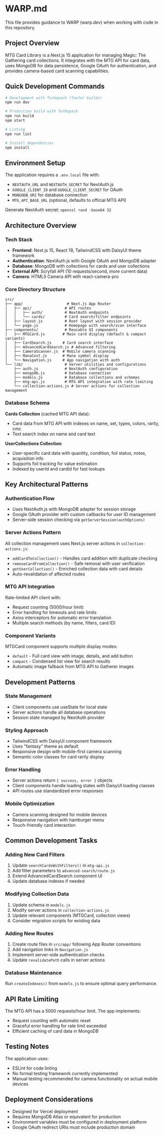 # WARP.md

This file provides guidance to WARP (warp.dev) when working with code in this repository.

## Project Overview

MTG Card Library is a Next.js 15 application for managing Magic: The Gathering card collections. It integrates with the MTG API for card data, uses MongoDB for data persistence, Google OAuth for authentication, and provides camera-based card scanning capabilities.

## Quick Development Commands

```bash
# Development with Turbopack (faster builds)
npm run dev

# Production build with Turbopack
npm run build
npm start

# Linting
npm run lint

# Install dependencies
npm install
```

## Environment Setup

The application requires a `.env.local` file with:
- `NEXTAUTH_URL` and `NEXTAUTH_SECRET` for NextAuth.js
- `GOOGLE_CLIENT_ID` and `GOOGLE_CLIENT_SECRET` for OAuth
- `MONGODB_URI` for database connection
- `MTG_API_BASE_URL` (optional, defaults to official MTG API)

Generate NextAuth secret: `openssl rand -base64 32`

## Architecture Overview

### Tech Stack
- **Frontend**: Next.js 15, React 19, TailwindCSS with DaisyUI theme framework
- **Authentication**: NextAuth.js with Google OAuth and MongoDB adapter
- **Database**: MongoDB with collections for cards and user collections
- **External API**: Scryfall API (10 requests/second, more current data)
- **Camera**: HTML5 Camera API with react-camera-pro

### Core Directory Structure

```
src/
├── app/                    # Next.js App Router
│   ├── api/               # API routes
│   │   ├── auth/          # NextAuth endpoints
│   │   └── cards/         # Card search/filter endpoints
│   ├── layout.js          # Root layout with session provider
│   └── page.js            # Homepage with search/scan interface
├── components/            # Reusable UI components
│   ├── MTGCard.js        # Main card display (default & compact variants)
│   ├── CardSearch.js     # Card search interface
│   ├── AdvancedCardSearch.js # Advanced filtering
│   ├── CameraScanner.js  # Mobile camera scanning
│   ├── ManaCost.js       # Mana symbol display
│   └── Navigation.js     # App navigation with auth
└── lib/                   # Server utilities and configurations
    ├── auth.js            # NextAuth configuration
    ├── mongodb.js         # Database connection
    ├── models.js          # Database collections and schemas
    ├── mtg-api.js         # MTG API integration with rate limiting
    └── collection-actions.js # Server actions for collection management
```

### Database Schema

**Cards Collection** (cached MTG API data):
- Card data from MTG API with indexes on name, set, types, colors, rarity, cmc
- Text search index on name and card text

**UserCollections Collection**:
- User-specific card data with quantity, condition, foil status, notes, acquisition info
- Supports foil tracking for value estimation
- Indexed by userId and cardId for fast lookups

## Key Architectural Patterns

### Authentication Flow
- Uses NextAuth.js with MongoDB adapter for session storage
- Google OAuth provider with custom callbacks for user ID management
- Server-side session checking via `getServerSession(authOptions)`

### Server Actions Pattern
All collection management uses Next.js server actions in `collection-actions.js`:
- `addCardToCollection()` - Handles card addition with duplicate checking
- `removeCardFromCollection()` - Safe removal with user verification
- `getUserCollection()` - Enriched collection data with card details
- Auto-revalidation of affected routes

### MTG API Integration
Rate-limited API client with:
- Request counting (5000/hour limit)
- Error handling for timeouts and rate limits
- Axios interceptors for automatic error translation
- Multiple search methods (by name, filters, card ID)

### Component Variants
MTGCard component supports multiple display modes:
- `default` - Full card view with image, details, and add button
- `compact` - Condensed list view for search results
- Automatic image fallback from MTG API to Gatherer images

## Development Patterns

### State Management
- Client components use useState for local state
- Server actions handle all database operations
- Session state managed by NextAuth provider

### Styling Approach
- TailwindCSS with DaisyUI component framework
- Uses "fantasy" theme as default
- Responsive design with mobile-first camera scanning
- Semantic color classes for card rarity display

### Error Handling
- Server actions return `{ success, error }` objects
- Client components handle loading states with DaisyUI loading classes
- API routes use standardized error responses

### Mobile Optimization
- Camera scanning designed for mobile devices
- Responsive navigation with hamburger menu
- Touch-friendly card interaction

## Common Development Tasks

### Adding New Card Filters
1. Update `searchCardsWithFilters()` in `mtg-api.js`
2. Add filter parameters to `advanced-search/route.js`
3. Extend AdvancedCardSearch component UI
4. Update database indexes if needed

### Modifying Collection Data
1. Update schema in `models.js`
2. Modify server actions in `collection-actions.js`
3. Update relevant components (MTGCard, collection views)
4. Consider migration scripts for existing data

### Adding New Routes
1. Create route files in `src/app/` following App Router conventions
2. Add navigation links in `Navigation.js`
3. Implement server-side authentication checks
4. Update `revalidatePath` calls in server actions

### Database Maintenance
Run `createIndexes()` from `models.js` to ensure optimal query performance.

## API Rate Limiting

The MTG API has a 5000 requests/hour limit. The app implements:
- Request counting with automatic reset
- Graceful error handling for rate limit exceeded
- Efficient caching of card data in MongoDB

## Testing Notes

The application uses:
- ESLint for code linting
- No formal testing framework currently implemented
- Manual testing recommended for camera functionality on actual mobile devices

## Deployment Considerations

- Designed for Vercel deployment
- Requires MongoDB Atlas or equivalent for production
- Environment variables must be configured in deployment platform
- Google OAuth redirect URIs must include production domain
